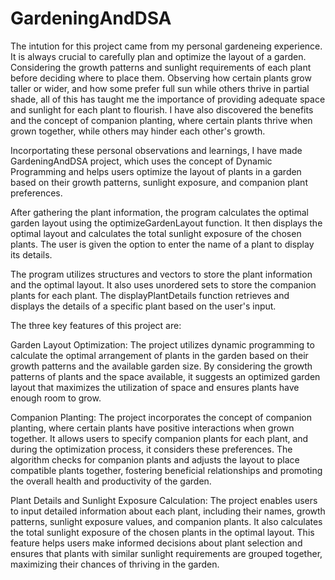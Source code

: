 # GardeningAndDSA

The intution for this project came from my personal gardeneing experience. It is always crucial to carefully plan and optimize the layout of a garden.
Considering the growth patterns and sunlight requirements of each plant before deciding where to place them. Observing how certain plants grow taller or wider, and how some prefer full sun while others thrive in partial shade, all of this has taught me the importance of providing adequate space and sunlight for each plant to flourish. I have also discovered the benefits and the concept of companion planting, where certain plants thrive when grown together, while others may hinder each other's growth.

Incorportating these personal observations and learnings, I have made GardeningAndDSA project, which uses the concept of Dynamic Programming and helps users optimize the layout of plants in a garden based on their growth patterns, sunlight exposure, and companion plant preferences. 

After gathering the plant information, the program calculates the optimal garden layout using the optimizeGardenLayout function. It then displays the optimal layout and calculates the total sunlight exposure of the chosen plants. The user is given the option to enter the name of a plant to display its details.

The program utilizes structures and vectors to store the plant information and the optimal layout. It also uses unordered sets to store the companion plants for each plant. The displayPlantDetails function retrieves and displays the details of a specific plant based on the user's input.

The three key features of this project are:

Garden Layout Optimization: The project utilizes dynamic programming to calculate the optimal arrangement of plants in the garden based on their growth patterns and the available garden size. By considering the growth patterns of plants and the space available, it suggests an optimized garden layout that maximizes the utilization of space and ensures plants have enough room to grow.

Companion Planting: The project incorporates the concept of companion planting, where certain plants have positive interactions when grown together. It allows users to specify companion plants for each plant, and during the optimization process, it considers these preferences. The algorithm checks for companion plants and adjusts the layout to place compatible plants together, fostering beneficial relationships and promoting the overall health and productivity of the garden.

Plant Details and Sunlight Exposure Calculation: The project enables users to input detailed information about each plant, including their names, growth patterns, sunlight exposure values, and companion plants. It also calculates the total sunlight exposure of the chosen plants in the optimal layout. This feature helps users make informed decisions about plant selection and ensures that plants with similar sunlight requirements are grouped together, maximizing their chances of thriving in the garden.

